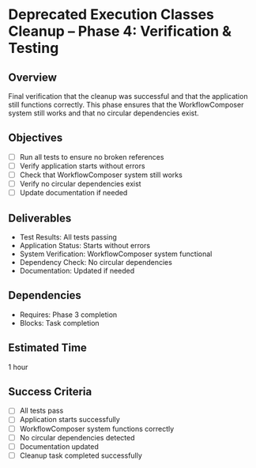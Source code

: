 # Deprecated Execution Classes Cleanup – Phase 4: Verification & Testing

## Overview
Final verification that the cleanup was successful and that the application still functions correctly. This phase ensures that the WorkflowComposer system still works and that no circular dependencies exist.

## Objectives
- [ ] Run all tests to ensure no broken references
- [ ] Verify application starts without errors
- [ ] Check that WorkflowComposer system still works
- [ ] Verify no circular dependencies exist
- [ ] Update documentation if needed

## Deliverables
- Test Results: All tests passing
- Application Status: Starts without errors
- System Verification: WorkflowComposer system functional
- Dependency Check: No circular dependencies
- Documentation: Updated if needed

## Dependencies
- Requires: Phase 3 completion
- Blocks: Task completion

## Estimated Time
1 hour

## Success Criteria
- [ ] All tests pass
- [ ] Application starts successfully
- [ ] WorkflowComposer system functions correctly
- [ ] No circular dependencies detected
- [ ] Documentation updated
- [ ] Cleanup task completed successfully
